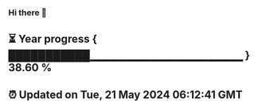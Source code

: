 ### Hi there 👋
⏳ Year progress { ███████████▁▁▁▁▁▁▁▁▁▁▁▁▁▁▁▁▁▁▁ } 38.60 %
---
⏰ Updated on Tue, 21 May 2024 06:12:41 GMT
---
